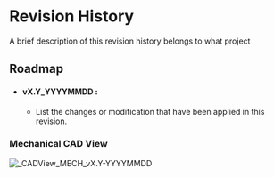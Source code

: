 # Revision History

A brief description of this revision history belongs to what project

## Roadmap

- #### __vX.Y_YYYYMMDD :__ 
    - List the changes or modification that have been applied in this revision.

### Mechanical CAD View

![_CADView_MECH_vX.Y-YYYYMMDD](https://github.com/mend0z0)